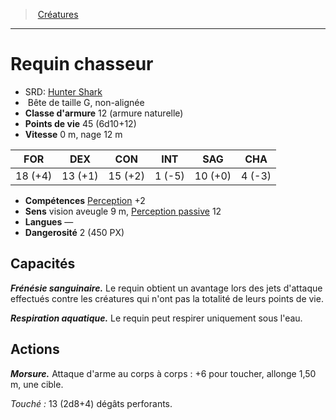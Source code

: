 ﻿---
!MonsterHD
Type: Bête
Size: G
Alignment: non-alignée
ArmorClass: 12 (armure naturelle)
HitPoints: 45 (6d10+12)
Speed: 0 m, nage 12 m
Strength: 18 (+4)
Dexterity: 13 (+1)
Constitution: 15 (+2)
Intelligence: ' 1 (-5)'
Wisdom: 10 (+0)
Charisma: ' 4 (-3)'
Skills: '[Perception](hd_abilities_wisdom_perception.md) +2'
Senses: vision aveugle 9 m, [Perception passive](hd_abilities_dexterity_perception_passive.md) 12
Languages: —
Challenge: 2 (450 PX)
Id: monsters_hd.md#requin-chasseur
ParentLink: monsters_hd.md#créatures
Name: Requin chasseur
ParentName: Créatures
NameLevel: 1
AltName: '[Hunter Shark](srd_monsters_hunter_shark.md)'
---
> [Créatures](hd_monsters.md)

---

# Requin chasseur

- SRD: [Hunter Shark](srd_monsters_hunter_shark.md)
-  Bête de taille G, non-alignée
- **Classe d'armure** 12 (armure naturelle)
- **Points de vie** 45 (6d10+12)
- **Vitesse** 0 m, nage 12 m

|FOR|DEX|CON|INT|SAG|CHA|
|---|---|---|---|---|---|
|18 (+4)|13 (+1)|15 (+2)| 1 (-5)|10 (+0)| 4 (-3)|

- **Compétences** [Perception](hd_abilities_wisdom_perception.md) +2
- **Sens** vision aveugle 9 m, [Perception passive](hd_abilities_dexterity_perception_passive.md) 12
- **Langues** —
- **Dangerosité** 2 (450 PX)

## Capacités

**_Frénésie sanguinaire._** Le requin obtient un avantage lors des jets d'attaque effectués contre les créatures qui n'ont pas la totalité de leurs points de vie.

**_Respiration aquatique._** Le requin peut respirer uniquement sous l'eau.

## Actions

**_Morsure._** Attaque d'arme au corps à corps : +6 pour toucher, allonge 1,50 m, une cible.

_Touché :_ 13 (2d8+4) dégâts perforants.

